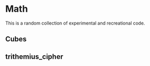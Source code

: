 # Math

This is a random collection of experimental and recreational code.

## Cubes

## trithemius_cipher
